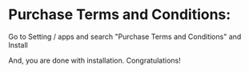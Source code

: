 Purchase Terms and Conditions:
=========================================================

Go to Setting / apps and search "Purchase Terms and Conditions" and Install

And, you are done with installation. Congratulations!
